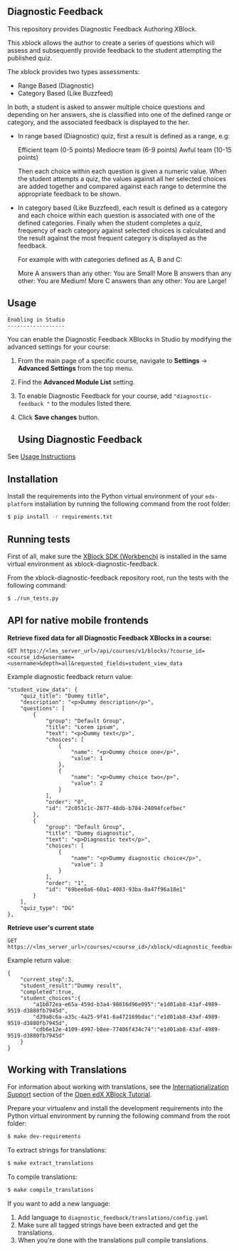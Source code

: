Diagnostic Feedback
--------------------

This repository provides Diagnostic Feedback Authoring XBlock.

This xblock allows the author to create a series of questions which will assess
and subsequently provide feedback to the student attempting the published quiz.

The xblock provides two types assessments:
* Range Based (Diagnostic)
* Category Based (Like Buzzfeed)

In both, a student is asked to answer multiple choice questions and depending
on her answers, she is classified into one of the defined range or category,
and the associated feedback is displayed to the her.

* In range based (Diagnostic) quiz, first a result is defined as a range, e.g:

    Efficient team (0-5 points)
    Mediocre team (6-9 points)
    Awful team (10-15 points)

  Then each choice within each question is given a numeric value. When the student
  attempts a quiz, the values against all her selected choices are added together
  and compared against each range to determine the appropriate feedback to be shown.

* In category based (Like Buzzfeed), each result is defined as a category and
  each choice within each question is associated with one of the defined categories.
  Finally when the student completes a quiz, frequency of each category against
  selected choices is calculated and the result against the most frequent category
  is displayed as the feedback.

  For example with with categories defined as A, B and C:

    More A answers than any other: You are Small!
    More B answers than any other: You are Medium!
    More C answers than any other: You are Large!

Usage
-----

    Enabling in Studio
    ------------------

You can enable the Diagnostic Feedback XBlocks in Studio by modifying the
advanced settings for your course:

1. From the main page of a specific course, navigate to **Settings** ->
   **Advanced Settings** from the top menu.
2. Find the **Advanced Module List** setting.
3. To enable Diagnostic Feedback for your course, add `"diagnostic-feedback "` to
   the modules listed there.
4. Click **Save changes** button.

   Using Diagnostic Feedback
   -------------------------

See [Usage Instructions](doc/Usage.md)

Installation
------------

Install the requirements into the Python virtual environment of your
`edx-platform` installation by running the following command from the
root folder:

```bash
$ pip install -r requirements.txt
```

Running tests
-------------

First of all, make sure the [XBlock SDK (Workbench)](https://github.com/edx/xblock-sdk)
is installed in the same virtual environment as xblock-diagnostic-feedback.

From the xblock-diagnostic-feedback repository root, run the tests with the
following command:

```bash
$ ./run_tests.py
```

API for native mobile frontends
-------------------------------
**Retrieve fixed data for all Diagnostic Feedback XBlocks in a course:**
```
GET https://<lms_server_url>/api/courses/v1/blocks/?course_id=<course_id>&username=<username>&depth=all&requested_fields=student_view_data
```

Example diagnostic feedback return value:
```
"student_view_data": {
    "quiz_title": "Dummy title",
    "description": "<p>Dummy description</p>",
    "questions": [
        {
            "group": "Default Group",
            "title": "Lorem ipsum",
            "text": "<p>Dummy text</p>",
            "choices": [
                {
                    "name": "<p>Dummy choice one</p>",
                    "value": 1
                },
                {
                    "name": "<p>Dummy choice two</p>",
                    "value": 2
                }
            ],
            "order": "0",
            "id": "2c051c1c-2877-48db-b784-24094fcefbec"
        },
        {
            "group": "Default Group",
            "title": "Dummy diagnostic",
            "text": "<p>Diagnostic text</p>",
            "choices": [
                {
                    "name": "<p>Dummy diagnostic choice</p>",
                    "value": 3
                }
            ],
            "order": "1",
            "id": "69bee8a6-60a1-4083-93ba-8a47f96a18e1"
        }
    ],
    "quiz_type": "DG"
},
```

**Retrieve user's current state**
```
GET https://<lms_server_url>/courses/<course_id>/xblock/<diagnostic_feedback_xblock_id>/handler/student_view_user_state
```

Example return value:
```
{
    "current_step":3,
    "student_result":"Dummy result",
    "completed":true,
    "student_choices":{
        "a1b072ea-e65a-459d-b3a4-98016d96e095":"e1d01ab8-43af-4989-9519-d3880fb7945d",
        "d39a8c6a-a35c-4a25-9f41-6a472169bdac":"e1d01ab8-43af-4989-9519-d3880fb7945d",
        "cdb6e12e-4109-4997-b8ee-77406f434c74":"e1d01ab8-43af-4989-9519-d3880fb7945d"
    }
}
```

Working with Translations
-------------------------

For information about working with translations, see the
[Internationalization Support](http://edx.readthedocs.io/projects/xblock-tutorial/en/latest/edx_platform/edx_lms.html#internationalization-support)
section of the [Open edX XBlock Tutorial](https://xblock-tutorial.readthedocs.io/en/latest/).

Prepare your virtualenv and install the development requirements into the Python virtual environment by running the following command from the root folder:

```bash
$ make dev-requirements
```

To extract strings for translations:

```bash
$ make extract_translations
```

To compile translations:

```bash
$ make compile_translations
```

If you want to add a new language:
  1. Add language to `diagnostic_feedback/translations/config.yaml`
  2. Make sure all tagged strings have been extracted and get the translations.
  3. When you're done with the translations pull compile translations.

